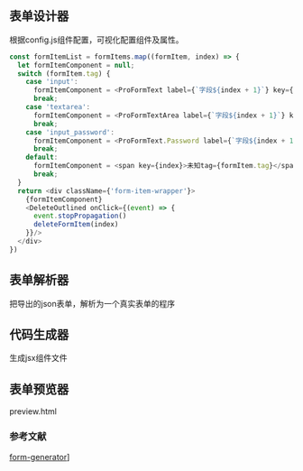 ## 表单设计器

根据config.js组件配置，可视化配置组件及属性。

```javascript
const formItemList = formItems.map((formItem, index) => {
  let formItemComponent = null;
  switch (formItem.tag) {
    case 'input':
      formItemComponent = <ProFormText label={`字段${index + 1}`} key={index}/>
      break;
    case 'textarea':
      formItemComponent = <ProFormTextArea label={`字段${index + 1}`} key={index}/>
      break;
    case 'input_password':
      formItemComponent = <ProFormText.Password label={`字段${index + 1}`} key={index}/>
      break;
    default:
      formItemComponent = <span key={index}>未知tag={formItem.tag}</span>
      break;
  }
  return <div className={'form-item-wrapper'}>
    {formItemComponent}
    <DeleteOutlined onClick={(event) => {
      event.stopPropagation()
      deleteFormItem(index)
    }}/>
  </div>
})
```

## 表单解析器

把导出的json表单，解析为一个真实表单的程序

## 代码生成器

生成jsx组件文件

## 表单预览器

preview.html


### 参考文献

[form-generator](https://github.com/JakHuang/form-generator)]